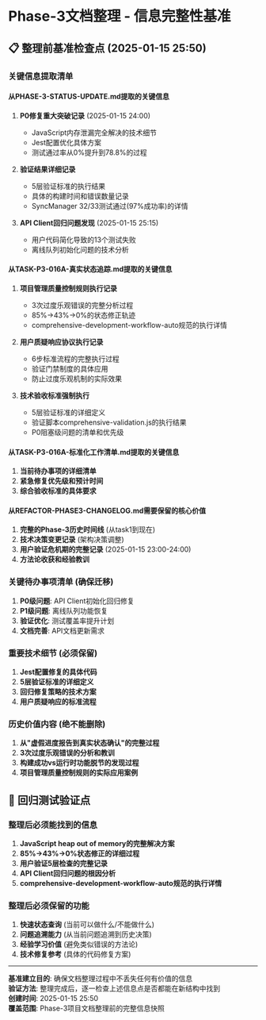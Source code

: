 # Phase-3文档整理 - 信息完整性基准

## 📋 **整理前基准检查点** (2025-01-15 25:50)

### **关键信息提取清单**

#### **从PHASE-3-STATUS-UPDATE.md提取的关键信息**
1. **P0修复重大突破记录** (2025-01-15 24:00)
   - JavaScript内存泄漏完全解决的技术细节
   - Jest配置优化具体方案
   - 测试通过率从0%提升到78.8%的过程

2. **验证结果详细记录**
   - 5层验证标准的执行结果
   - 具体的构建时间和错误数量记录
   - SyncManager 32/33测试通过(97%成功率)的详情

3. **API Client回归问题发现** (2025-01-15 25:15)
   - 用户代码简化导致的13个测试失败
   - 离线队列初始化问题的技术分析

#### **从TASK-P3-016A-真实状态追踪.md提取的关键信息**
1. **项目管理质量控制规则执行记录**
   - 3次过度乐观错误的完整分析过程
   - 85%→43%→0%的状态修正轨迹
   - comprehensive-development-workflow-auto规范的执行详情

2. **用户质疑响应协议执行记录**
   - 6步标准流程的完整执行过程
   - 验证门禁制度的具体应用
   - 防止过度乐观机制的实际效果

3. **技术验收标准强制执行**
   - 5层验证标准的详细定义
   - 验证脚本comprehensive-validation.js的执行结果
   - P0阻塞级问题的清单和优先级

#### **从TASK-P3-016A-标准化工作清单.md提取的关键信息**
1. **当前待办事项的详细清单**
2. **紧急修复优先级和预计时间**
3. **综合验收标准的具体要求**

#### **从REFACTOR-PHASE3-CHANGELOG.md需要保留的核心价值**
1. **完整的Phase-3历史时间线** (从task1到现在)
2. **技术决策变更记录** (架构决策调整)
3. **用户验证危机期的完整记录** (2025-01-15 23:00-24:00)
4. **方法论收获和经验教训**

### **关键待办事项清单** (确保迁移)
1. **P0级问题**: API Client初始化回归修复
2. **P1级问题**: 离线队列功能恢复
3. **验证优化**: 测试覆盖率提升计划
4. **文档完善**: API文档更新需求

### **重要技术细节** (必须保留)
1. **Jest配置修复的具体代码**
2. **5层验证标准的详细定义**
3. **回归修复策略的技术方案**
4. **用户质疑响应的标准流程**

### **历史价值内容** (绝不能删除)
1. **从"虚假进度报告到真实状态确认"的完整过程**
2. **3次过度乐观错误的分析和教训**
3. **构建成功vs运行时功能脱节的发现过程**
4. **项目管理质量控制规则的实际应用案例**

## 🎯 **回归测试验证点**

### **整理后必须能找到的信息**
1. **JavaScript heap out of memory的完整解决方案**
2. **85%→43%→0%状态修正的详细过程**  
3. **用户验证5层检查的完整记录**
4. **API Client回归问题的根因分析**
5. **comprehensive-development-workflow-auto规范的执行详情**

### **整理后必须保留的功能**
1. **快速状态查询** (当前可以做什么/不能做什么)
2. **问题追溯能力** (从当前问题追溯到历史决策)
3. **经验学习价值** (避免类似错误的方法论)
4. **技术修复参考** (具体的代码修复方案)

---

**基准建立目的**: 确保文档整理过程中不丢失任何有价值的信息  
**验证方法**: 整理完成后，逐一检查上述信息点是否都能在新结构中找到  
**创建时间**: 2025-01-15 25:50  
**覆盖范围**: Phase-3项目文档整理前的完整信息快照 